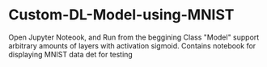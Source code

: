 # Custom-DL-Model-using-MNIST
Open Jupyter Noteook, and Run from the beggining
Class "Model" support arbitrary amounts of layers with activation sigmoid. Contains notebook for displaying MNIST data det for testing
